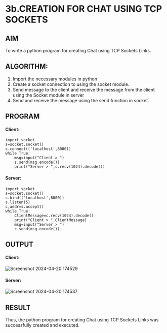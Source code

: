 # 3b.CREATION FOR CHAT USING TCP SOCKETS
## AIM
To write a python program for creating Chat using TCP Sockets Links.
## ALGORITHM:
1. Import the necessary modules in python
2. Create a socket connection to using the socket module.
3. Send message to the client and receive the message from the client using the Socket module in
 server
4. Send and receive the message using the send function in socket.
## PROGRAM

#### Client:
```
import socket
s=socket.socket()
s.connect(('localhost',8000))
while True:
    msg=input("Client > ")
    s.send(msg.encode())
    print("Server > ",s.recv(1024).decode())
```

#### Server:
```
import socket
s=socket.socket()
s.bind(('localhost',8000))
s.listen(5)
c,addr=s.accept()
while True:
    ClientMessage=c.recv(1024).decode()
    print("Client > ",ClientMessage)
    msg=input("Server > ")
    c.send(msg.encode())
```


## OUTPUT

#### Client:

![Screenshot 2024-04-20 174529](https://github.com/KrishnaPrasad148/3b_CHAT_USING_TCP_SOCKETS/assets/147332763/1962bb53-7ce3-43a5-955c-6502101cb979)

#### Server:

![Screenshot 2024-04-20 174537](https://github.com/KrishnaPrasad148/3b_CHAT_USING_TCP_SOCKETS/assets/147332763/d9799cc2-5355-4d2b-908e-bfeb70c3cdf4)


## RESULT
Thus, the python program for creating Chat using TCP Sockets Links was successfully 
created and executed.
